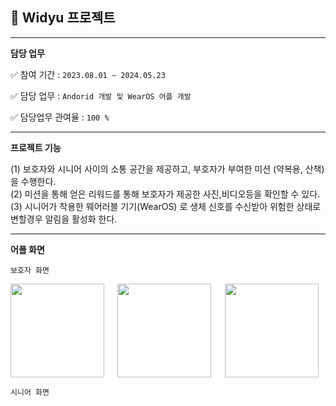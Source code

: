 ## 🎯 Widyu 프로젝트
-----

**담당 업무**

✅ 참여 기간 : `2023.08.01 ~ 2024.05.23` 

✅ 담당 업무 : `Andorid 개발 및 WearOS 어플 개발`
        
✅ 담당업무 관여율 : `100 %`

-----

**프로젝트 기능**


(1) 보호자와 시니어 사이의 소통 공간을 제공하고, 부호자가 부여한 미션 (약복용, 산책) 을 수행한다.  
(2) 미션을 통해 얻은 리워드를 통해 보호자가 제공한 사진,비디오등을 확인할 수 있다.  
(3) 시니어가 착용한 웨어러블 기기(WearOS) 로 생체 신호를 수신받아 위험한 상태로 변할경우 알림을 활성화 한다.  


-----

**어플 화면**

`보호자 화면`
<div style="display: grid; grid-template-columns: repeat(3, 1fr); grid-gap: 10px;">
        <img src="https://github.com/user-attachments/assets/c5359d8c-60bc-4ccb-b0da-cefee420493d" style="width: 150px;">
        <img src="https://github.com/user-attachments/assets/c5359d8c-60bc-4ccb-b0da-cefee420493d" style="width: 150px;">
        <img src="https://github.com/user-attachments/assets/c5359d8c-60bc-4ccb-b0da-cefee420493d" style="width: 150px;">

</div>

`시니어 화면`

